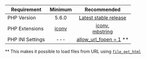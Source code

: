 | Requirement       | Minimum | Recommended           |
| -----------       |:-------:|:-----------:          |
| PHP Version       | 5.6.0   | [Latest stable release](https://www.php.net/supported-versions.php) |
| PHP Extensions    | [iconv](https://www.php.net/manual/en/book.iconv.php) | [iconv](https://www.php.net/manual/en/book.iconv.php),<br> [mbstring](https://www.php.net/manual/en/book.mbstring.php)
| PHP INI Settings  | ---     | [allow_url_fopen = 1](https://www.php.net/manual/en/filesystem.configuration.php#ini.allow-url-fopen) **

** This makes it possible to load files from URL using [`file_get_html`](/api/file_get_html/)